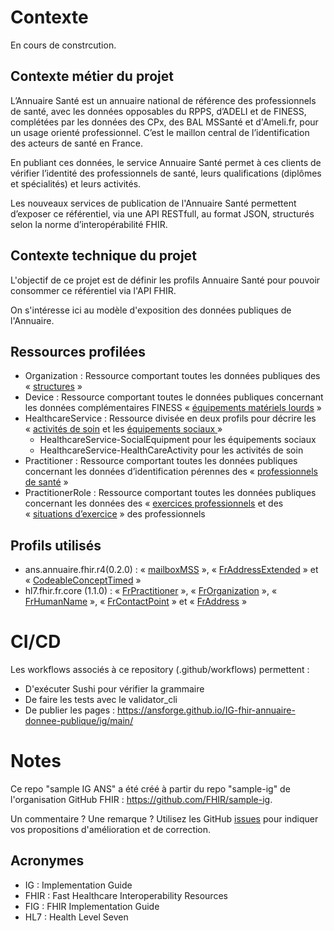 # Contexte
En cours de constrcution.

## Contexte métier du projet
L’Annuaire Santé est un annuaire national de référence des professionnels de santé, avec les données opposables du RPPS, d’ADELI et de FINESS, complétées par les données des CPx, des BAL MSSanté et d'Ameli.fr, pour un usage orienté professionnel. C’est le maillon central de l’identification des acteurs de santé en France.

En publiant ces données, le service Annuaire Santé permet à ces clients de vérifier l’identité des professionnels de santé, leurs qualifications (diplômes et spécialités) et leurs activités.

Les nouveaux services de publication de l'Annuaire Santé permettent d’exposer ce référentiel, via une API RESTfull, au format JSON, structurés selon la norme d’interopérabilité FHIR.

## Contexte technique du projet
L'objectif de ce projet est de définir les profils Annuaire Santé pour pouvoir consommer ce référentiel via l'API FHIR.

On s'intéresse ici au modèle d'exposition des données publiques de l'Annuaire.

## Ressources profilées 
* Organization : Ressource comportant toutes les données publiques des « [structures](https://mos.esante.gouv.fr/4.html#_f6152a96-2f8f-4f69-89f5-18f024d4b4d8) »
* Device : Ressource comportant toutes le données publiques concernant les données complémentaires FINESS « [équipements matériels lourds](https://mos.esante.gouv.fr/5.html#_1a21e9b8-d686-41ff-806d-38572f961ec6) »
* HealthcareService : Ressource divisée en deux profils pour décrire les « [activités de soin](https://mos.esante.gouv.fr/5.html#_2f0d6658-e0f7-4486-a646-424b09f01f76) et les [équipements sociaux ](https://mos.esante.gouv.fr/5.html#_def51d8f-2eb8-47f8-9c30-b03709096666) »
  * HealthcareService-SocialEquipment pour les équipements sociaux
  * HealthcareService-HealthCareActivity pour les activités de soin
* Practitioner : Ressource comportant toutes les données publiques concernant les données d’identification pérennes des « [professionnels de santé](https://mos.esante.gouv.fr/2.html#_9d79ff39-6b00-4aa6-ac03-7afb4a8aad2b) »
* PractitionerRole : Ressource comportant toutes les données publiques concernant les données des « [exercices professionnels](https://mos.esante.gouv.fr/2.html#_5579aac4-b414-41f1-8569-2e99403e3af3) et des « [situations d’exercice](https://mos.esante.gouv.fr/2.html#_86e1685b-9e1d-47fb-bb66-d23ca0eb9679) » des professionnels

## Profils utilisés
* ans.annuaire.fhir.r4(0.2.0) : « [mailboxMSS](https://simplifier.net/resolve?scope=ANS.annuaire.fhir.r4@0.2.0&canonical=https://apifhir.annuaire.sante.fr/ws-sync/exposed/structuredefinition/mailboxMSS) », « [FrAddressExtended](https://simplifier.net/resolve?scope=ANS.annuaire.fhir.r4@0.2.0&canonical=https://apifhir.annuaire.sante.fr/ws-sync/exposed/structuredefinition/fr-address-extended) » et « [CodeableConceptTimed](https://simplifier.net/resolve?scope=ANS.annuaire.fhir.r4@0.2.0&canonical=https://apifhir.annuaire.sante.fr/ws-sync/exposed/structuredefinition/codeableConcept-timed) »
* hl7.fhir.fr.core (1.1.0) : « [FrPractitioner](https://simplifier.net/resolve?scope=hl7.fhir.fr.core@1.1.0&canonical=http://interopsante.org/fhir/StructureDefinition/FrPractitioner) », « [FrOrganization](https://simplifier.net/resolve?scope=hl7.fhir.fr.core@1.1.0&canonical=http://interopsante.org/fhir/StructureDefinition/FrOrganization) », « [FrHumanName](https://simplifier.net/resolve?scope=hl7.fhir.fr.core@1.1.0&canonical=http://interopsante.org/fhir/StructureDefinition/FrHumanName) », « [FrContactPoint](https://simplifier.net/resolve?scope=hl7.fhir.fr.core@1.1.0&canonical=http://interopsante.org/fhir/StructureDefinition/FrContactPoint) » et « [FrAddress](https://simplifier.net/resolve?scope=hl7.fhir.fr.core@1.1.0&canonical=http://interopsante.org/fhir/StructureDefinition/FrAddress) » 

# CI/CD
Les workflows associés à ce repository (.github/workflows) permettent : 
* D'exécuter Sushi pour vérifier la grammaire
* De faire les tests avec le validator_cli
* De publier les pages : https://ansforge.github.io/IG-fhir-annuaire-donnee-publique/ig/main/

# Notes
Ce repo "sample IG ANS" a été créé à partir du repo "sample-ig" de l'organisation GitHub FHIR : https://github.com/FHIR/sample-ig.                                                                                                                                                                                                                                                                                                                                                                                                         

Un commentaire ? Une remarque ? Utilisez les GitHub [issues](https://docs.github.com/fr/issues) pour indiquer vos propositions d'amélioration et de correction.

## Acronymes
* IG : Implementation Guide
* FHIR : Fast Healthcare Interoperability Resources
* FIG : FHIR Implementation Guide
* HL7 : Health Level Seven

